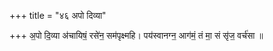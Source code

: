 +++
title = "४६ अपो दिव्या"

+++
अ॒पो दि॒व्या अ॑चायिषं॒ रसे॑न॒ सम॑पृक्ष्महि। पय॑स्वानग्न॒ आग॑मं॒ तं मा॒ सं सृ॑ज॒ वर्च॑सा ॥